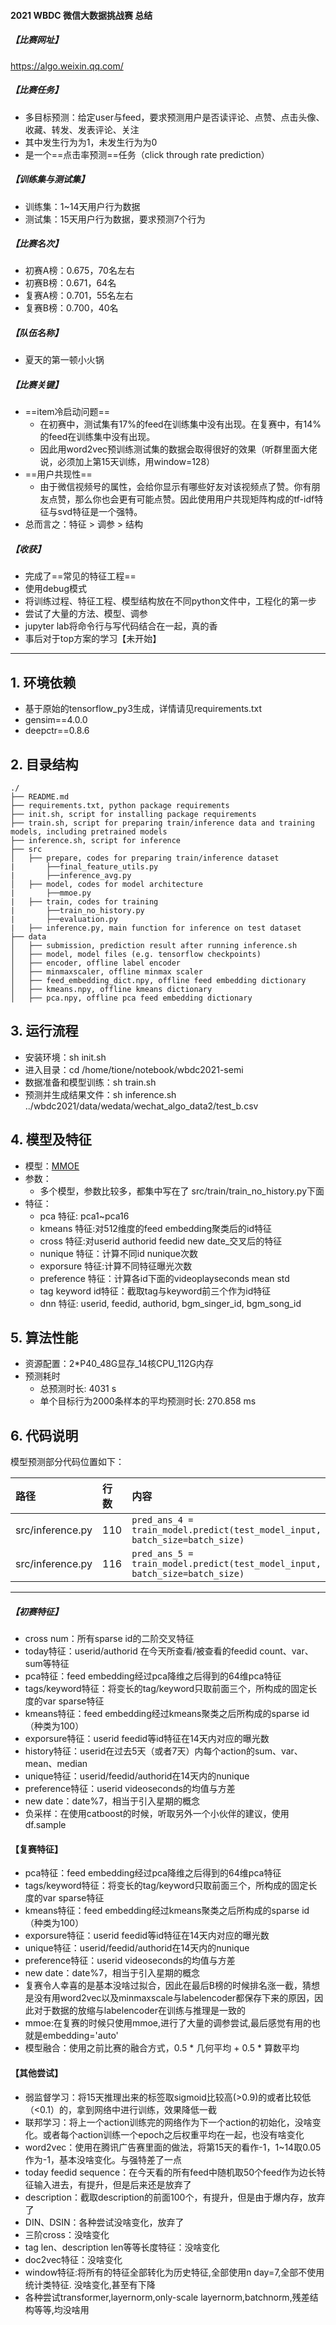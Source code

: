 #### 2021 WBDC 微信大数据挑战赛 总结

##### 【比赛网址】
https://algo.weixin.qq.com/

##### 【比赛任务】
* 多目标预测：给定user与feed，要求预测用户是否读评论、点赞、点击头像、收藏、转发、发表评论、关注
* 其中发生行为为1，未发生行为为0
* 是一个==点击率预测==任务（click through rate prediction）

##### 【训练集与测试集】
* 训练集：1~14天用户行为数据
* 测试集：15天用户行为数据，要求预测7个行为

##### 【比赛名次】
* 初赛A榜：0.675，70名左右
* 初赛B榜：0.671，64名
* 复赛A榜：0.701，55名左右
* 复赛B榜：0.700，40名

##### 【队伍名称】
* 夏天的第一顿小火锅

##### 【比赛关键】
* ==item冷启动问题==
    * 在初赛中，测试集有17%的feed在训练集中没有出现。在复赛中，有14%的feed在训练集中没有出现。
    * 因此用word2vec预训练测试集的数据会取得很好的效果（听群里面大佬说，必须加上第15天训练，用window=128）
* ==用户共现性==
    * 由于微信视频号的属性，会给你显示有哪些好友对该视频点了赞。你有朋友点赞，那么你也会更有可能点赞。因此使用用户共现矩阵构成的tf-idf特征与svd特征是一个强特。
* 总而言之：特征 > 调参 > 结构

##### 【收获】
* 完成了==常见的特征工程==
* 使用debug模式
* 将训练过程、特征工程、模型结构放在不同python文件中，工程化的第一步
* 尝试了大量的方法、模型、调参
* jupyter lab将命令行与写代码结合在一起，真的香
* 事后对于top方案的学习【未开始】

----------------------------------------
## **1. 环境依赖**
- 基于原始的tensorflow_py3生成，详情请见requirements.txt
- gensim==4.0.0
- deepctr==0.8.6

## **2. 目录结构**

```
./
├── README.md
├── requirements.txt, python package requirements 
├── init.sh, script for installing package requirements
├── train.sh, script for preparing train/inference data and training models, including pretrained models
├── inference.sh, script for inference 
├── src
│   ├── prepare, codes for preparing train/inference dataset
|       ├──final_feature_utils.py  
|       ├──inference_avg.py  
│   ├── model, codes for model architecture
|       ├──mmoe.py  
|   ├── train, codes for training
|       ├──train_no_history.py  
|       ├──evaluation.py  
|   ├── inference.py, main function for inference on test dataset
├── data
│   ├── submission, prediction result after running inference.sh
│   ├── model, model files (e.g. tensorflow checkpoints)
│   ├── encoder, offline label encoder 
│   ├── minmaxscaler, offline minmax scaler
│   ├── feed_embedding_dict.npy, offline feed embedding dictionary
│   ├── kmeans.npy, offline kmeans dictionary
│   ├── pca.npy, offline pca feed embedding dictionary
```

## **3. 运行流程**
- 安装环境：sh init.sh
- 进入目录：cd /home/tione/notebook/wbdc2021-semi
- 数据准备和模型训练：sh train.sh
- 预测并生成结果文件：sh inference.sh ../wbdc2021/data/wedata/wechat_algo_data2/test_b.csv


## **4. 模型及特征**
- 模型：[MMOE](https://dl.acm.org/doi/10.1145/3219819.3220007)
- 参数：
    - 多个模型，参数比较多，都集中写在了 src/train/train_no_history.py下面
- 特征：
    - pca 特征: pca1~pca16
    - kmeans 特征:对512维度的feed embedding聚类后的id特征
    - cross 特征:对userid authorid feedid new date_交叉后的特征
    - nunique 特征：计算不同id nunique次数
    - exporsure 特征:计算不同特征曝光次数
    - preference 特征：计算各id下面的videoplayseconds mean std
    - tag keyword id特征：截取tag与keyword前三个作为id特征
    - dnn 特征: userid, feedid, authorid, bgm_singer_id, bgm_song_id
    
## **5. 算法性能**
- 资源配置：2*P40_48G显存_14核CPU_112G内存
- 预测耗时  
    - 总预测时长: 4031 s
    - 单个目标行为2000条样本的平均预测时长: 270.858 ms


## **6. 代码说明**
模型预测部分代码位置如下：

| 路径 | 行数 | 内容 |
| :--- | :--- | :--- |
| src/inference.py | 110 | `pred_ans_4 = train_model.predict(test_model_input, batch_size=batch_size)`|
| src/inference.py | 116 | `pred_ans_5 = train_model.predict(test_model_input, batch_size=batch_size)`|

----------------------------------------
##### 【初赛特征】
* cross num：所有sparse id的二阶交叉特征
* today特征：userid/authorid 在今天所查看/被查看的feedid count、var、sum等特征
* pca特征：feed embedding经过pca降维之后得到的64维pca特征
* tags/keyword特征：将变长的tag/keyword只取前面三个，所构成的固定长度的var sparse特征
* kmeans特征：feed embedding经过kmeans聚类之后所构成的sparse id（种类为100）
* exporsure特征：userid feedid等id特征在14天内对应的曝光数
* history特征：userid在过去5天（或者7天）内每个action的sum、var、mean、median
* unique特征：userid/feedid/authorid在14天内的nunique
* preference特征：userid videoseconds的均值与方差
* new date：date%7，相当于引入星期的概念
* 负采样：在使用catboost的时候，听取另外一个小伙伴的建议，使用df.sample

#### 【复赛特征】
* pca特征：feed embedding经过pca降维之后得到的64维pca特征
* tags/keyword特征：将变长的tag/keyword只取前面三个，所构成的固定长度的var sparse特征
* kmeans特征：feed embedding经过kmeans聚类之后所构成的sparse id（种类为100）
* exporsure特征：userid feedid等id特征在14天内对应的曝光数
* unique特征：userid/feedid/authorid在14天内的nunique
* preference特征：userid videoseconds的均值与方差
* new date：date%7，相当于引入星期的概念
* 复赛令人幸喜的是基本没啥过拟合，因此在最后B榜的时候排名涨一截，猜想是没有用word2vec以及minmaxscale与labelencoder都保存下来的原因，因此对于数据的放缩与labelencoder在训练与推理是一致的
* mmoe:在复赛的时候只使用mmoe,进行了大量的调参尝试,最后感觉有用的也就是embedding='auto'
* 模型融合：使用之前比赛的融合方式，0.5 * 几何平均 + 0.5 * 算数平均


#### 【其他尝试】
* 弱监督学习：将15天推理出来的标签取sigmoid比较高(>0.9)的或者比较低（<0.1）的，拿到网络中进行训练，效果降低一截
* 联邦学习：将上一个action训练完的网络作为下一个action的初始化，没啥变化。或者每个action训练一个epoch之后权重平均在一起，也没有啥变化
* word2vec：使用在腾讯广告赛里面的做法，将第15天的看作-1，1~14取0.05作为-1，基本没啥变化。与强特差了一点
* today feedid sequence：在今天看的所有feed中随机取50个feed作为边长特征输入进去，有提升，但是后来还是放弃了
* description：截取description的前面100个，有提升，但是由于爆内存，放弃了
* DIN、DSIN：各种尝试没啥变化，放弃了
* 三阶cross：没啥变化
* tag len、description len等等长度特征：没啥变化
* doc2vec特征：没啥变化
* window特征:将所有的特征全部转化为历史特征,全部使用n day=7,全部不使用统计类特征. 没啥变化,甚至有下降
* 各种尝试transformer,layernorm,only-scale layernorm,batchnorm,残差结构等等,均没啥用
